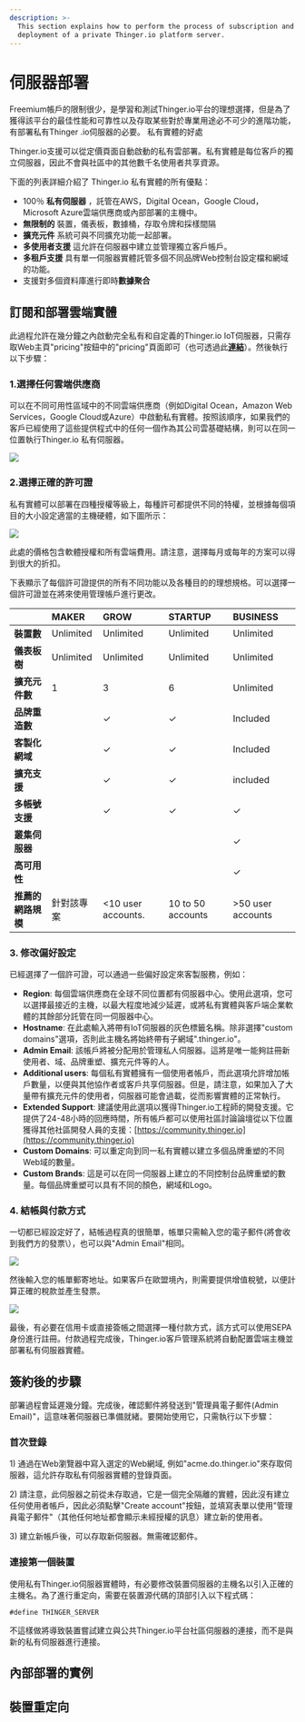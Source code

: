 ```yaml
---
description: >-
  This section explains how to perform the process of subscription and
  deployment of a private Thinger.io platform server.
---
```


# 伺服器部署

Freemium帳戶的限制很少，是學習和測試Thinger.io平台的理想選擇，但是為了獲得該平台的最佳性能和可靠性以及存取某些對於專業用途必不可少的進階功能，有部署私有Thinger .io伺服器的必要。 私有實體的好處

Thinger.io支援可以從定價頁面自動啟動的私有雲部署。私有實體是每位客戶的獨立伺服器，因此不會與社區中的其他數千名使用者共享資源。

下面的列表詳細介紹了 Thinger.io 私有實體的所有優點：

* 100％ **私有伺服器** ，託管在AWS，Digital Ocean，Google Cloud，Microsoft Azure雲端供應商或內部部署的主機中。
* **無限制的** 裝置，儀表板，數據桶，存取令牌和採樣間隔
* **擴充元件** 系統可與不同擴充功能一起部署。 
* **多使用者支援** 這允許在伺服器中建立並管理獨立客戶帳戶。
* **多租戶支援** 具有單一伺服器實體託管多個不同品牌Web控制台設定檔和網域的功能。
* 支援對多個資料庫進行即時**數據聚合**

## 訂閱和部署雲端實體

此過程允許在幾分鐘之內啟動完全私有和自定義的Thinger.io IoT伺服器，只需存取Web主頁"pricing"按鈕中的"pricing"頁面即可（也可透過此[**連結**](https://github.com/Magic-Doufu/Docs/tree/aae38a2ef91e416338856494803cd0bfbe3bea04/https：/pricing.thinger.io)）。然後執行以下步驟：

### 1.選擇任何雲端供應商

可以在不同可用性區域中的不同雲端供應商（例如Digital Ocean，Amazon Web Services，Google Cloud或Azure）中啟動私有實體。按照該順序，如果我們的客戶已經使用了這些提供程式中的任何一個作為其公司雲基礎結構，則可以在同一位置執行Thinger.io 私有伺服器。

![](.gitbook/assets/image-130.png)

### 2.選擇正確的許可證

私有實體可以部署在四種授權等級上，每種許可都提供不同的特權，並根據每個項目的大小設定適當的主機硬體，如下圖所示：

![](.gitbook/assets/image-96.png)

此處的價格包含軟體授權和所有雲端費用。請注意，選擇每月或每年的方案可以得到很大的折扣。

下表顯示了每個許可證提供的所有不同功能以及各種目的的理想規格。可以選擇一個許可證並在將來使用管理帳戶進行更改。

|  | **MAKER** | **GROW** | **STARTUP** | **BUSINESS** |
| :--- | :--- | :--- | :--- | :--- |
| **裝置數** | Unlimited | Unlimited | Unlimited | Unlimited |
| **儀表板樹** | Unlimited | Unlimited | Unlimited | Unlimited |
| **擴充元件數** | 1 | 3 | 6 | Unlimited |
| **品牌重造數** |  | ✓ | ✓ | Included |
| **客製化網域** |  | ✓ | ✓ | Included |
| **擴充支援** |  | ✓ | ✓ | included |
| **多帳號支援** |  | ✓ | ✓ | ✓ |
| **叢集伺服器** |  |  |  | ✓ |
| **高可用性** |  |  |  | ✓ |
| **推薦的網路規模** | 針對該專案 | &lt;10 user accounts. | 10 to 50 accounts | &gt;50 user accounts |

### 3. 修改偏好設定

已經選擇了一個許可證，可以通過一些偏好設定來客製服務，例如：

* **Region**: 每個雲端供應商在全球不同位置都有伺服器中心。使用此選項，您可以選擇最接近的主機，以最大程度地減少延遲，或將私有實體與客戶端企業軟體的其餘部分託管在同一伺服器中心。
* **Hostname**: 在此處輸入將帶有IoT伺服器的灰色標籤名稱。除非選擇"custom domains"選項，否則此主機名將始終帶有子網域".thinger.io"。
* **Admin Email**: 該帳戶將被分配用於管理私人伺服器。這將是唯一能夠註冊新使用者、域、品牌重塑、擴充元件等的人。
* **Additional users**: 每個私有實體擁有一個使用者帳戶，而此選項允許增加帳戶數量，以便與其他協作者或客戶共享伺服器。但是，請注意，如果加入了大量帶有擴充元件的使用者，伺服器可能會過載，從而影響實體的正常執行。
* **Extended Support**: 建議使用此選項以獲得Thinger.io工程師的開發支援。它提供了24-48小時的回應時間，所有帳戶都可以使用社區討論論壇從以下位置獲得其他社區開發人員的支援：[https://community.thinger.io](https://community.thinger.io)
* **Custom Domains**: 可以重定向到同一私有實體以建立多個品牌重塑的不同Web域的數量。
* **Custom Brands**: 這是可以在同一伺服器上建立的不同控制台品牌重塑的數量。每個品牌重塑可以具有不同的顏色，網域和Logo。

### 4. 結帳與付款方式

一切都已經設定好了，結帳過程真的很簡單，帳單只需輸入您的電子郵件\(將會收到我們方的發票\），也可以與"Admin Email"相同。

![](.gitbook/assets/image-177.png)

然後輸入您的帳單郵寄地址。如果客戶在歐盟境內，則需要提供增值稅號，以便計算正確的稅款並產生發票。

![](.gitbook/assets/image-89.png)

最後，有必要在信用卡或直接簽帳之間選擇一種付款方式，該方式可以使用SEPA身份進行註冊。付款過程完成後，Thinger.io客戶管理系統將自動配置雲端主機並部署私有伺服器實體。

## 簽約後的步驟

部署過程會延遲幾分鐘。完成後，確認郵件將發送到"管理員電子郵件\(Admin Email\)"，這意味著伺服器已準備就緒。要開始使用它，只需執行以下步驟：

### 首次登錄

1\) 通過在Web瀏覽器中寫入選定的Web網域, 例如​​ "acme.do.thinger.io"來存取伺服器，這允許存取私有伺服器實體的登錄頁面。

2\) 請注意，此伺服器之前從未存取過，它是一個完全隔離的實體，因此沒有建立任何使用者帳戶，因此必須點擊"Create account"按鈕，並填寫表單以使用"管理員電子郵件"（其他任何地址都會顯示未經授權的訊息）建立新的使用者。

3\) 建立新帳戶後，可以存取新伺服器。無需確認郵件。

### 連接第一個裝置

使用私有Thinger.io伺服器實體時，有必要修改裝置伺服器的主機名以引入正確的主機名。為了進行重定向，需要在裝置源代碼的頂部引入以下程式碼：

`#define THINGER_SERVER`

不這樣做將導致裝置嘗試建立與公共Thinger.io平台社區伺服器的連接，而不是與新的私有伺服器進行連接。

## 內部部署的實例

## 裝置重定向

